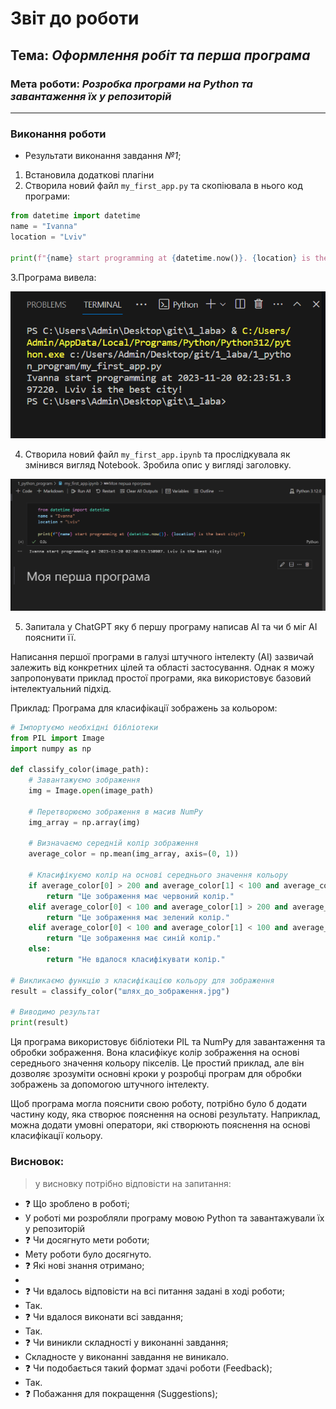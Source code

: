 # Звіт до роботи
## Тема: _Оформлення робіт та перша програма_
### Мета роботи: _Розробка програми на Python та завантаження їх у репозиторій_
---
### Виконання роботи
- Результати виконання завдання *№1*;
1. Встановила додаткові плагіни
2. Створила новий файл `my_first_app.py` та скопіювала в нього код програми:
```python
from datetime import datetime
name = "Ivanna"
location = "Lviv"

print(f"{name} start programming at {datetime.now()}. {location} is the best city!") 
```

3.Програма вивела:

![alt text](https://github.com/ivanna2558/1_laba/raw/main/pictures/Результат.png "Результат")

4. Створила новий файл `my_first_app.ipynb` та прослідкувала як змінився вигляд Notebook. Зробила опис у вигляді заголовку.

![alt text](https://github.com/ivanna2558/1_laba/raw/main/pictures/code2.png "Результат")

5. Запитала у ChatGPT яку б першу програму написав АІ та чи б міг АІ пояснити її.

Написання першої програми в галузі штучного інтелекту (АІ) зазвичай залежить від конкретних цілей та області застосування. Однак я можу запропонувати приклад простої програми, яка використовує базовий інтелектуальний підхід.

Приклад: Програма для класифікації зображень за кольором:

```python
# Імпортуємо необхідні бібліотеки
from PIL import Image
import numpy as np

def classify_color(image_path):
    # Завантажуємо зображення
    img = Image.open(image_path)
    
    # Перетворюємо зображення в масив NumPy
    img_array = np.array(img)
    
    # Визначаємо середній колір зображення
    average_color = np.mean(img_array, axis=(0, 1))
    
    # Класифікуємо колір на основі середнього значення кольору
    if average_color[0] > 200 and average_color[1] < 100 and average_color[2] < 100:
        return "Це зображення має червоний колір."
    elif average_color[0] < 100 and average_color[1] > 200 and average_color[2] < 100:
        return "Це зображення має зелений колір."
    elif average_color[0] < 100 and average_color[1] < 100 and average_color[2] > 200:
        return "Це зображення має синій колір."
    else:
        return "Не вдалося класифікувати колір."

# Викликаємо функцію з класифікацією кольору для зображення
result = classify_color("шлях_до_зображення.jpg")

# Виводимо результат
print(result)
```
Ця програма використовує бібліотеки PIL та NumPy для завантаження та обробки зображення. Вона класифікує колір зображення на основі середнього значення кольору пікселів. Це простий приклад, але він дозволяє зрозуміти основні кроки у розробці програм для обробки зображень за допомогою штучного інтелекту.

Щоб програма могла пояснити свою роботу, потрібно було б додати частину коду, яка створює пояснення на основі результату. Наприклад, можна додати умовні оператори, які створюють пояснення на основі класифікації кольору.

### Висновок: 
> у висновку потрібно відповісти на запитання:
- :question: Що зроблено в роботі;
- У роботі ми розробляли програму мовою Python та завантажували їх у репозиторій
- :question: Чи досягнуто мети роботи;
- Мету роботи було досягнуто.
- :question: Які нові знання отримано;
- 
- :question: Чи вдалось відповісти на всі питання задані в ході роботи;
- Так.
- :question: Чи вдалося виконати всі завдання;
- Так.
- :question: Чи виникли складності у виконанні завдання;
- Складносте у виконанні завдання не виникало.
- :question: Чи подобається такий формат здачі роботи (Feedback);
- Так.
- :question: Побажання для покращення (Suggestions);
